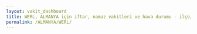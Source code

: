 ```yaml
---
layout: vakit_dashboard
title: WERL, ALMANYA için iftar, namaz vakitleri ve hava durumu - ilçe/eyalet seç
permalink: /ALMANYA/WERL/
---
```


<script type="text/javascript">
  var GLOBAL_COUNTRY = 'ALMANYA';
  var GLOBAL_CITY = 'WERL';
  var GLOBAL_STATE = '';
  var lat = 72;
  var lon = 21;
</script>
